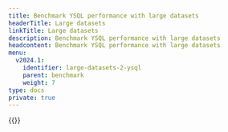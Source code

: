 ```yaml
---
title: Benchmark YSQL performance with large datasets
headerTitle: Large datasets
linkTitle: Large datasets
description: Benchmark YSQL performance with large datasets
headcontent: Benchmark YSQL performance with large datasets
menu:
  v2024.1:
    identifier: large-datasets-2-ysql
    parent: benchmark
    weight: 7
type: docs
private: true
---
```

<!-- Page DISABLED for lack of content -->

{{<api-tabs>}}
